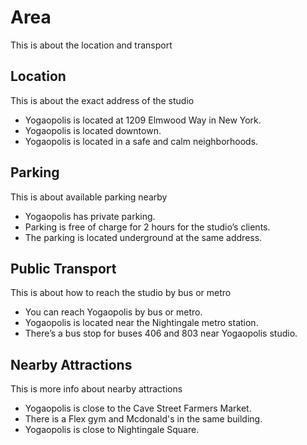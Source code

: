 # Area

This is about the location and transport

## Location

This is about the exact address of the studio

- Yogaopolis is located at 1209 Elmwood Way in New York.
- Yogaopolis is located downtown.
- Yogaopolis is located in a safe and calm neighborhoods.

## Parking

This is about available parking nearby

- Yogaopolis has private parking.
- Parking is free of charge for 2 hours for the studio’s clients.
- The parking is located underground at the same address.

## Public Transport

This is about how to reach the studio by bus or metro

- You can reach Yogaopolis by bus or metro.
- Yogaopolis is located near the Nightingale metro station.
- There’s a bus stop for buses 406 and 803 near Yogaopolis studio.

## Nearby Attractions

This is more info about nearby attractions

- Yogaopolis is close to the Cave Street Farmers Market.
- There is a Flex gym and Mcdonald's in the same building.
- Yogaopolis is close to Nightingale Square.